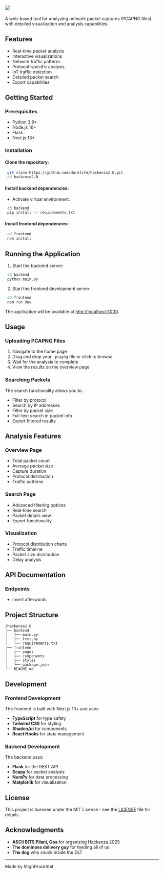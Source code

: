 # <img src="/home/soham/Documents/hackenza2.0/logo.png"></img>

A web-based tool for analyzing network packet captures (PCAPNG files) with detailed visualization and analysis capabilities.

## Features
- Real-time packet analysis  
- Interactive visualizations  
- Network traffic patterns  
- Protocol-specific analysis  
- IoT traffic detection  
- Detailed packet search  
- Export capabilities  

## Getting Started

### Prerequisites
- Python 3.8+
- Node.js 16+
- Flask
- Next.js 13+

### Installation
#### Clone the repository:
```bash
 git clone https://github.com/darelife/hackenza2.0.git
 cd hackenza2.0
```

#### Install backend dependencies:
- Activate virtual environment.
```bash
 cd backend
 pip install -r requirements.txt
```

#### Install frontend dependencies:
```bash
 cd frontend
 npm install
```

## Running the Application

1. Start the backend server:
```bash
 cd backend
 python main.py
```

2. Start the frontend development server:
```bash
 cd frontend
 npm run dev
```

The application will be available at [http://localhost:3000](http://localhost:3000).

## Usage

### Uploading PCAPNG Files
1. Navigate to the home page  
2. Drag and drop your `.pcapng` file or click to browse  
3. Wait for the analysis to complete  
4. View the results on the overview page  

### Searching Packets
The search functionality allows you to:
- Filter by protocol
- Search by IP addresses
- Filter by packet size
- Full-text search in packet info
- Export filtered results

## Analysis Features

### Overview Page
- Total packet count
- Average packet size
- Capture duration
- Protocol distribution
- Traffic patterns

### Search Page
- Advanced filtering options
- Real-time search
- Packet details view
- Export functionality

### Visualization
- Protocol distribution charts
- Traffic timeline
- Packet size distribution
- Delay analysis

## API Documentation

### Endpoints
- insert afterwards

## Project Structure
```
/hackenza2.0
│── backend
│   ├── main.py
│   ├── test.py
│   └── requirements.txt
│── frontend
│   ├── pages
│   ├── components
│   ├── styles
│   └── package.json
└── README.md
```

## Development

### Frontend Development
The frontend is built with Next.js 13+ and uses:
- **TypeScript** for type safety
- **Tailwind CSS** for styling
- **Shadcn/ui** for components
- **React Hooks** for state management

### Backend Development
The backend uses:
- **Flask** for the REST API
- **Scapy** for packet analysis
- **NumPy** for data processing
- **Matplotlib** for visualization

## License

This project is licensed under the MIT License - see the [LICENSE](LICENSE) file for details.

## Acknowledgments
- **ASCII BITS Pilani, Goa** for organizing Hackenza 2025
- **The dominoes delivery guy** for feeding all of us
- **The dog** who snuck inside the DLT

---
Made by MightHackShit